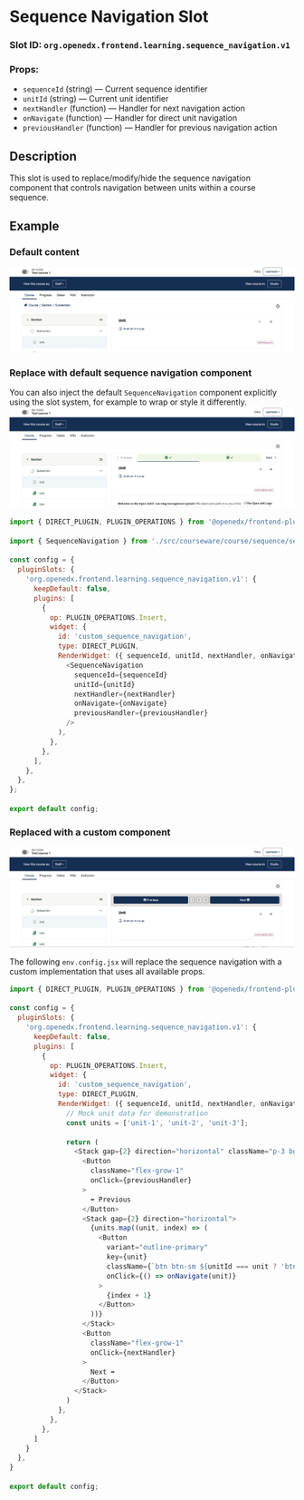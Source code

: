 # Sequence Navigation Slot

### Slot ID: `org.openedx.frontend.learning.sequence_navigation.v1`

### Props:
* `sequenceId` (string) — Current sequence identifier
* `unitId` (string) — Current unit identifier
* `nextHandler` (function) — Handler for next navigation action
* `onNavigate` (function) — Handler for direct unit navigation
* `previousHandler` (function) — Handler for previous navigation action

## Description

This slot is used to replace/modify/hide the sequence navigation component that controls navigation between units within a course sequence.

## Example

### Default content
![screenshot_default.png](screenshot_default.png)

### Replace with default sequence navigation component
You can also inject the default `SequenceNavigation` component explicitly using the slot system, for example to wrap or style it differently.
![Sequence navigation slot with default content](./screenshot_with_default_nav.png)

```js
import { DIRECT_PLUGIN, PLUGIN_OPERATIONS } from '@openedx/frontend-plugin-framework';

import { SequenceNavigation } from './src/courseware/course/sequence/sequence-navigation';

const config = {
  pluginSlots: {
    'org.openedx.frontend.learning.sequence_navigation.v1': {
      keepDefault: false,
      plugins: [
        {
          op: PLUGIN_OPERATIONS.Insert,
          widget: {
            id: 'custom_sequence_navigation',
            type: DIRECT_PLUGIN,
            RenderWidget: ({ sequenceId, unitId, nextHandler, onNavigate, previousHandler }) => (
              <SequenceNavigation
                sequenceId={sequenceId}
                unitId={unitId}
                nextHandler={nextHandler}
                onNavigate={onNavigate}
                previousHandler={previousHandler}
              />
            ),
          },
        },
      ],
    },
  },
};

export default config;
```

### Replaced with a custom component
![📖 in sequence navigation slot](./screenshot_custom.png)

The following `env.config.jsx` will replace the sequence navigation with a custom implementation that uses all available props.

```js
import { DIRECT_PLUGIN, PLUGIN_OPERATIONS } from '@openedx/frontend-plugin-framework';

const config = {
  pluginSlots: {
    'org.openedx.frontend.learning.sequence_navigation.v1': {
      keepDefault: false,
      plugins: [
        {
          op: PLUGIN_OPERATIONS.Insert,
          widget: {
            id: 'custom_sequence_navigation',
            type: DIRECT_PLUGIN,
            RenderWidget: ({ sequenceId, unitId, nextHandler, onNavigate, previousHandler }) => {
              // Mock unit data for demonstration
              const units = ['unit-1', 'unit-2', 'unit-3'];

              return (
                <Stack gap={2} direction="horizontal" className="p-3 bg-light w-100">
                  <Button
                    className="flex-grow-1"
                    onClick={previousHandler}
                  >
                    ⬅️ Previous
                  </Button>
                  <Stack gap={2} direction="horizontal">
                    {units.map((unit, index) => (
                      <Button
                        variant="outline-primary"
                        key={unit}
                        className={`btn btn-sm ${unitId === unit ? 'btn-primary' : 'btn-outline-secondary'}`}
                        onClick={() => onNavigate(unit)}
                      >
                        {index + 1}
                      </Button>
                    ))}
                  </Stack>
                  <Button
                    className="flex-grow-1"
                    onClick={nextHandler}
                  >
                    Next ➡️
                  </Button>
                </Stack>
              )
            },
          },
        },
      ]
    }
  },
}

export default config;
```
